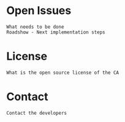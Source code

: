 # Open Issues
    What needs to be done
    Roadshow - Next implementation steps
# License
    What is the open source license of the CA
# Contact
    Contact the developers
